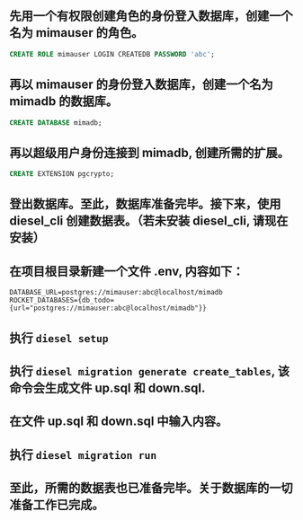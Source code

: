 ## 先用一个有权限创建角色的身份登入数据库，创建一个名为 mimauser 的角色。

```sql
CREATE ROLE mimauser LOGIN CREATEDB PASSWORD 'abc';
```

## 再以 mimauser 的身份登入数据库，创建一个名为 mimadb 的数据库。

```sql
CREATE DATABASE mimadb;
```

## 再以超级用户身份连接到 mimadb, 创建所需的扩展。

```sql
CREATE EXTENSION pgcrypto;
```

## 登出数据库。至此，数据库准备完毕。接下来，使用 diesel_cli 创建数据表。（若未安装 diesel_cli, 请现在安装）

## 在项目根目录新建一个文件 .env, 内容如下：

```
DATABASE_URL=postgres://mimauser:abc@localhost/mimadb
ROCKET_DATABASES={db_todo={url="postgres://mimauser:abc@localhost/mimadb"}}
```

## 执行 `diesel setup`

## 执行 `diesel migration generate create_tables`, 该命令会生成文件 up.sql 和 down.sql.

## 在文件 up.sql 和 down.sql 中输入内容。

## 执行 `diesel migration run`

## 至此，所需的数据表也已准备完毕。关于数据库的一切准备工作已完成。
